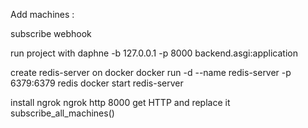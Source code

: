 Add machines : 
<!-- python manage.py loaddata machines.json -->


subscribe webhook 
<!-- from machine.services  import *
subscribe_all_machines() -->

run project with daphne -b 127.0.0.1 -p 8000 backend.asgi:application

create redis-server on docker 
docker run -d --name redis-server -p 6379:6379 redis
docker start redis-server 


install ngrok 
ngrok http 8000
get HTTP  and replace it subscribe_all_machines()

